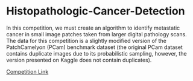 # Histopathologic-Cancer-Detection


In this competition, we must create an algorithm to identify metastatic cancer in small image patches taken from larger digital pathology scans. The data for this competition is a slightly modified version of the PatchCamelyon (PCam) benchmark dataset (the original PCam dataset contains duplicate images due to its probabilistic sampling, however, the version presented on Kaggle does not contain duplicates).

[Competition Link](https://www.kaggle.com/c/histopathologic-cancer-detection/overview/description)
